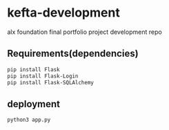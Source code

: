 # kefta-development
alx foundation final portfolio project development repo

## Requirements(dependencies)
```bash
pip install Flask
pip install Flask-Login
pip install Flask-SQLAlchemy
```

## deployment
```bash
python3 app.py
```
